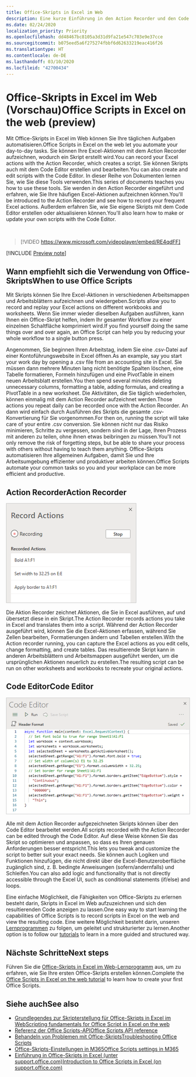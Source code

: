 ```yaml
---
title: Office-Skripts in Excel im Web
description: Eine kurze Einführung in den Action Recorder und den Code Editor für Office-Skripts.
ms.date: 02/24/2020
localization_priority: Priority
ms.openlocfilehash: dd48467bc8105a3d31d9fa21e547c703e9e37cce
ms.sourcegitcommit: b075eed5a6f275274fbbf6d62633219eac416f26
ms.translationtype: HT
ms.contentlocale: de-DE
ms.lasthandoff: 03/10/2020
ms.locfileid: "42700434"
---
```

# <a name="office-scripts-in-excel-on-the-web-preview"></a><span data-ttu-id="3f0ee-103">Office-Skripts in Excel im Web (Vorschau)</span><span class="sxs-lookup"><span data-stu-id="3f0ee-103">Office Scripts in Excel on the web (preview)</span></span>

<span data-ttu-id="3f0ee-104">Mit Office-Skripts in Excel im Web können Sie Ihre täglichen Aufgaben automatisieren.</span><span class="sxs-lookup"><span data-stu-id="3f0ee-104">Office Scripts in Excel on the web let you automate your day-to-day tasks.</span></span> <span data-ttu-id="3f0ee-105">Sie können Ihre Excel-Aktionen mit dem Action Recorder aufzeichnen, wodurch ein Skript erstellt wird.</span><span class="sxs-lookup"><span data-stu-id="3f0ee-105">You can record your Excel actions with the Action Recorder, which creates a script.</span></span> <span data-ttu-id="3f0ee-106">Sie können Skripts auch mit dem Code Editor erstellen und bearbeiten.</span><span class="sxs-lookup"><span data-stu-id="3f0ee-106">You can also create and edit scripts with the Code Editor.</span></span> <span data-ttu-id="3f0ee-107">In dieser Reihe von Dokumenten lernen Sie, wie Sie diese Tools verwenden.</span><span class="sxs-lookup"><span data-stu-id="3f0ee-107">This series of documents teaches you how to use these tools.</span></span> <span data-ttu-id="3f0ee-108">Sie werden in den Action Recorder eingeführt und erfahren, wie Sie Ihre häufigen Excel-Aktionen aufzeichnen können.</span><span class="sxs-lookup"><span data-stu-id="3f0ee-108">You'll be introduced to the Action Recorder and see how to record your frequent Excel actions.</span></span> <span data-ttu-id="3f0ee-109">Außerdem erfahren Sie, wie Sie eigene Skripts mit dem Code Editor erstellen oder aktualisieren können.</span><span class="sxs-lookup"><span data-stu-id="3f0ee-109">You'll also learn how to make or update your own scripts with the Code Editor.</span></span>

<br>

> [!VIDEO https://www.microsoft.com/videoplayer/embed/RE4qdFF]

[!INCLUDE [Preview note](../includes/preview-note.md)]

## <a name="when-to-use-office-scripts"></a><span data-ttu-id="3f0ee-110">Wann empfiehlt sich die Verwendung von Office-Skripts</span><span class="sxs-lookup"><span data-stu-id="3f0ee-110">When to use Office Scripts</span></span>

<span data-ttu-id="3f0ee-111">Mit Skripts können Sie Ihre Excel-Aktionen in verschiedenen Arbeitsmappen und Arbeitsblättern aufzeichnen und wiedergeben.</span><span class="sxs-lookup"><span data-stu-id="3f0ee-111">Scripts allow you to record and replay your Excel actions on different workbooks and worksheets.</span></span> <span data-ttu-id="3f0ee-112">Wenn Sie immer wieder dieselben Aufgaben ausführen, kann Ihnen ein Office-Skript helfen, indem Ihr gesamter Workflow zu einer einzelnen Schaltfläche komprimiert wird.</span><span class="sxs-lookup"><span data-stu-id="3f0ee-112">If you find yourself doing the same things over and over again, an Office Script can help you by reducing your whole workflow to a single button press.</span></span>

<span data-ttu-id="3f0ee-113">Angenommen, Sie beginnen Ihren Arbeitstag, indem Sie eine .csv-Datei auf einer Kontoführungswebsite in Excel öffnen.</span><span class="sxs-lookup"><span data-stu-id="3f0ee-113">As an example, say you start your work day by opening a .csv file from an accounting site in Excel.</span></span> <span data-ttu-id="3f0ee-114">Sie müssen dann mehrere Minuten lang nicht benötigte Spalten löschen, eine Tabelle formatieren, Formeln hinzufügen und eine PivotTable in einem neuen Arbeitsblatt erstellen.</span><span class="sxs-lookup"><span data-stu-id="3f0ee-114">You then spend several minutes deleting unnecessary columns, formatting a table, adding formulas, and creating a PivotTable in a new worksheet.</span></span> <span data-ttu-id="3f0ee-115">Die Aktivitäten, die Sie täglich wiederholen, können einmalig mit dem Action Recorder aufzeichnet werden.</span><span class="sxs-lookup"><span data-stu-id="3f0ee-115">Those actions you repeat daily can be recorded once with the Action Recorder.</span></span> <span data-ttu-id="3f0ee-116">An dann wird einfach durch Ausführen des Skripts die gesamte .csv-Konvertierung für Sie vorgenommen.</span><span class="sxs-lookup"><span data-stu-id="3f0ee-116">For then on, running the script will take care of your entire .csv conversion.</span></span> <span data-ttu-id="3f0ee-117">Sie können nicht nur das Risiko minimieren, Schritte zu vergessen, sondern sind in der Lage, Ihren Prozess mit anderen zu teilen, ohne ihnen etwas beibringen zu müssen.</span><span class="sxs-lookup"><span data-stu-id="3f0ee-117">You'll not only remove the risk of forgetting steps, but be able to share your process with others without having to teach them anything.</span></span> <span data-ttu-id="3f0ee-118">Office-Skripts automatisieren Ihre allgemeinen Aufgaben, damit Sie und Ihre Arbeitsumgebung effizienter und produktiver arbeiten können.</span><span class="sxs-lookup"><span data-stu-id="3f0ee-118">Office Scripts automate your common tasks so you and your workplace can be more efficient and productive.</span></span>

## <a name="action-recorder"></a><span data-ttu-id="3f0ee-119">Action Recorder</span><span class="sxs-lookup"><span data-stu-id="3f0ee-119">Action Recorder</span></span>

![Der Action Recorder nach dem Aufzeichnen verschiedener Aktionen.](../images/action-recorder-intro.png)

<span data-ttu-id="3f0ee-121">Die Aktion Recorder zeichnet Aktionen, die Sie in Excel ausführen, auf und übersetzt diese in ein Skript.</span><span class="sxs-lookup"><span data-stu-id="3f0ee-121">The Action Recorder records actions you take in Excel and translates them into a script.</span></span> <span data-ttu-id="3f0ee-122">Während der Action Recorder ausgeführt wird, können Sie die Excel-Aktionen erfassen, während Sie Zellen bearbeiten, Formatierungen ändern und Tabellen erstellen.</span><span class="sxs-lookup"><span data-stu-id="3f0ee-122">With the Action recorder running, you can capture the Excel actions as you edit cells, change formatting, and create tables.</span></span> <span data-ttu-id="3f0ee-123">Das resultierende Skript kann in anderen Arbeitsblättern und Arbeitsmappen ausgeführt werden, um die ursprünglichen Aktionen neuerlich zu erstellen.</span><span class="sxs-lookup"><span data-stu-id="3f0ee-123">The resulting script can be run on other worksheets and workbooks to recreate your original actions.</span></span>

## <a name="code-editor"></a><span data-ttu-id="3f0ee-124">Code Editor</span><span class="sxs-lookup"><span data-stu-id="3f0ee-124">Code Editor</span></span>

![Der Code Editor, der den Skriptcode für das obige Skript anzeigt.](../images/code-editor-intro.png)

<span data-ttu-id="3f0ee-126">Alle mit dem Action Recorder aufgezeichneten Skripts können über den Code Editor bearbeitet werden.</span><span class="sxs-lookup"><span data-stu-id="3f0ee-126">All scripts recorded with the Action Recorder can be edited through the Code Editor.</span></span> <span data-ttu-id="3f0ee-127">Auf diese Weise können Sie das Skript so optimieren und anpassen, so dass es Ihren genauen Anforderungen besser entspricht.</span><span class="sxs-lookup"><span data-stu-id="3f0ee-127">This lets you tweak and customize the script to better suit your exact needs.</span></span> <span data-ttu-id="3f0ee-128">Sie können auch Logiken und Funktionen hinzufügen, die nicht direkt über die Excel-Benutzeroberfläche zugänglich sind, z. B. bedingte Anweisungen (sofern/andernfalls) und Schleifen.</span><span class="sxs-lookup"><span data-stu-id="3f0ee-128">You can also add logic and functionality that is not directly accessible through the Excel UI, such as conditional statements (if/else) and loops.</span></span>

<span data-ttu-id="3f0ee-129">Eine einfache Möglichkeit, die Fähigkeiten von Office-Skripts zu erlernen besteht darin, Skripts in Excel im Web aufzuzeichnen und sich den resultierenden Code anzeigen zu lassen.</span><span class="sxs-lookup"><span data-stu-id="3f0ee-129">One easy way to start learning the capabilities of Office Scripts is to record scripts in Excel on the web and view the resulting code.</span></span> <span data-ttu-id="3f0ee-130">Eine weitere Möglichkeit besteht darin, unseren [Lernprogrammen](../tutorials/excel-tutorial.md) zu folgen, um geleitet und strukturierter zu lernen.</span><span class="sxs-lookup"><span data-stu-id="3f0ee-130">Another option is to follow our [tutorials](../tutorials/excel-tutorial.md) to learn in a more guided and structured way.</span></span>

## <a name="next-steps"></a><span data-ttu-id="3f0ee-131">Nächste Schritte</span><span class="sxs-lookup"><span data-stu-id="3f0ee-131">Next steps</span></span>

<span data-ttu-id="3f0ee-132">Führen Sie die [Office-Skripts in Excel im Web-Lernprogramm](../tutorials/excel-tutorial.md) aus, um zu erfahren, wie Sie Ihre ersten Office-Skripts erstellen können.</span><span class="sxs-lookup"><span data-stu-id="3f0ee-132">Complete the [Office Scripts in Excel on the web tutorial](../tutorials/excel-tutorial.md) to learn how to create your first Office Scripts.</span></span>

## <a name="see-also"></a><span data-ttu-id="3f0ee-133">Siehe auch</span><span class="sxs-lookup"><span data-stu-id="3f0ee-133">See also</span></span>

- [<span data-ttu-id="3f0ee-134">Grundlegendes zur Skripterstellung für Office-Skripts in Excel im Web</span><span class="sxs-lookup"><span data-stu-id="3f0ee-134">Scripting fundamentals for Office Script in Excel on the web</span></span>](../develop/scripting-fundamentals.md)
- [<span data-ttu-id="3f0ee-135">Referenz der Office Scripts-API</span><span class="sxs-lookup"><span data-stu-id="3f0ee-135">Office Scripts API reference</span></span>](/javascript/api/office-scripts/overview)
- [<span data-ttu-id="3f0ee-136">Behandeln von Problemen mit Office-Skripts</span><span class="sxs-lookup"><span data-stu-id="3f0ee-136">Troubleshooting Office Scripts</span></span>](../testing/troubleshooting.md)
- [<span data-ttu-id="3f0ee-137">Office-Skripts-Einstellungen in M365</span><span class="sxs-lookup"><span data-stu-id="3f0ee-137">Office Scripts settings in M365</span></span>](https://support.office.com/article/office-scripts-settings-in-m365-19d3c51a-6ca2-40ab-978d-60fa49554dcf)
- [<span data-ttu-id="3f0ee-138">Einführung in Office-Skripts in Excel (unter support.office.com)</span><span class="sxs-lookup"><span data-stu-id="3f0ee-138">Introduction to Office Scripts in Excel (on support.office.com)</span></span>](https://support.office.com/article/introduction-to-office-scripts-in-excel-9fbe283d-adb8-4f13-a75b-a81c6baf163a)
